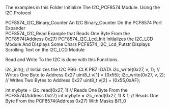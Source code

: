 The examples in this Folder Initialize The I2C_PCF8574 Module. Using the I2C Protocol

PCF8574_I2C_Binary_Counter 		An I2C Binary_Counter On the PCF8574 Port Expander	
PCF8574_I2C_Read				Example that Reads One Byte From the PCF8574(Address 0x27)
PCF8574_I2C_Lcd_Init			Initializes the I2C_LCD Module And Displays Some Chars
PCF8574_I2C_Lcd_Putstr			Displays Scrolling Text on the I2C_LCD Module

Read and Write To the I2C is done with this Functions.

i2c_init();									// Initializes the I2C   	PB6=CLK 	PB7=DATA
i2c_write(0x27, v, 1); 						// Writes One Byte  to Address 0x27  uint8_t v[1] = {0x55};
i2c_write(0x27, v, 2); 						// Writes Two Bytes to Address 0x27  uint8_t v[2] = {0x55,0xAF};

int mybyte = i2c_read(0x27, 1) 				// Reads One Byte From the PCF8574(Address 0x27) 
int mybyte = i2c_read(0x27, 1) & 1;			// Reads One Byte From the PCF8574(Address 0x27) With Masks BIT_0
